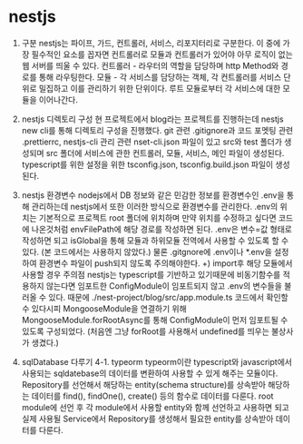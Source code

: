 # nestjs

1. 구분
nestjs는 파이프, 가드, 컨트롤러, 서비스, 리포지터리로 구분한다.
이 중에 가장 필수적인 요소를 꼽자면 컨트롤러로 모듈과 컨트롤러가 있어야 아무 로직이 없는 웹 서버를 띄울 수 있다.
컨트롤러 - 라우터의 역할을 담당하며 http Method와 경로를 통해 라우팅한다.
모듈 - 각 서비스를 담당하는 객체, 각 컨트롤러를 서비스 단위로 밀집하고 이를 관리하기 위한 단위이다. 루트 모듈로부터 각 서비스에 대한 모듈을 이어나간다.

2. nestjs 디렉토리 구성
현 프로젝트에서 blog라는 프로젝트를 진행하는데 nestjs new cli를 통해 디렉토리 구성을 진행했다.
git 관련 .gitignore과 코드 포멧팅 관련 .prettierrc, nestjs-cli 관리 관련 nset-cli.json 파일이 있고
src와 test 폴더가 생성되며 src 폴더에 서비스에 관한 컨트롤러, 모듈, 서비스, 메인 파일이 생성된다.
typescript를 위한 설정을 위한 tsconfig.json, tsconfig.build.json 파일이 생성된다.

3. nestjs 환경변수
nodejs에서 DB 정보와 같은 민감한 정보를 환경변수인 .env을 통해 관리하는데 nestjs에서 또한 이러한 방식으로 환경변수를 관리한다.
.env의 위치는 기본적으로 프로젝트 root 폴더에 위치하며 만약 위치를 수정하고 싶다면 코드에 나온것처럼 envFilePath에 해당 경로를 작성하면 된다.
.env은 변수=값 형태로 작성하면 되고 isGlobal을 통해 모듈과 하위모듈 전역에서 사용할 수 있도록 할 수 있다. (본 코드에서는 사용하지 않았다.)
물론 .gitgnore에 .env이나 *.env을 설정하여 환경변수 파일이 push되지 않도록 주의해야한다.
+) import후 해당 모듈에서 사용할 경우 주의점
nestjs는 typescript를 기반하고 있기때문에 비동기함수를 적용하지 않는다면 임포트한 ConfigModule이 임포트되지 않고 .env의 변수들을 불러올 수 있다.
때문에 ./nest-project/blog/src/app.module.ts 코드에서 확인할 수 있다시피 MongooseModule을 연결하기 위해 MongooseModule.forRootAsync를 통해 ConfigModule이 먼저 임포트될 수 있도록 구성되었다.
(처음엔 그냥 forRoot를 사용해서 undefined를 띄우는 불상사가 생겼다.)

4. sqlDatabase 다루기
4-1. typeorm
typeorm이란 typescript와 javascript에서 사용되는 sqldatebase의 데이터를 변환하여 사용할 수 있게 해주는 모듈이다.
Repository를 선언해서 해당하는 entity(schema structure)를 상속받아 해당하는 데이터를 find(), findOne(), create() 등의 함수로 데이터를 다룬다.
root module에 선언 후 각 module에서 사용할 entity와 함께 선언하고 사용하면 되고 실제 사용될 Service에서 Repository를 생성해서 필요한 entity를 상속받아 데이터를 다룬다.

